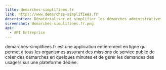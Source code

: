 ```yaml
---
title: demarches-simplifiees.fr
link: https://www.demarches-simplifiees.fr
description: Dématérialiser et simplifier les démarches administratives
screenshot: demarches-simplifiees.fr.png
api:
  - API Entreprise
---
```


demarches-simplifiees.fr est une application entièrement en ligne qui permet à tous les organismes assurant des missions de service public de créer des démarches en quelques minutes et de gérer les demandes des usagers sur une plateforme dédiée.
